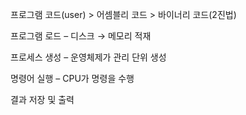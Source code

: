 프로그램 코드(user) > 어셈블리 코드 > 바이너리 코드(2진법)

프로그램 로드 – 디스크 → 메모리 적재

프로세스 생성 – 운영체제가 관리 단위 생성

명령어 실행 – CPU가 명령을 수행

결과 저장 및 출력
